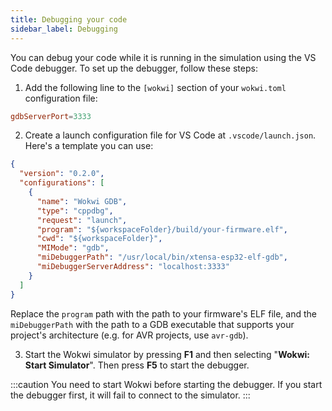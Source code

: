 ```yaml
---
title: Debugging your code
sidebar_label: Debugging
---
```


You can debug your code while it is running in the simulation using the VS Code debugger. To set up the debugger, follow these steps:

1. Add the following line to the `[wokwi]` section of your `wokwi.toml` configuration file:

```toml
gdbServerPort=3333
```

2. Create a launch configuration file for VS Code at `.vscode/launch.json`. Here's a template you can use:

```json
{
  "version": "0.2.0",
  "configurations": [
    {
      "name": "Wokwi GDB",
      "type": "cppdbg",
      "request": "launch",
      "program": "${workspaceFolder}/build/your-firmware.elf",
      "cwd": "${workspaceFolder}",
      "MIMode": "gdb",
      "miDebuggerPath": "/usr/local/bin/xtensa-esp32-elf-gdb",
      "miDebuggerServerAddress": "localhost:3333"
    }
  ]
}
```

Replace the `program` path with the path to your firmware's ELF file, and the `miDebuggerPath` with the path to a GDB executable that supports your project's architecture (e.g. for AVR projects, use `avr-gdb`).

3. Start the Wokwi simulator by pressing **F1** and then selecting "**Wokwi: Start Simulator**". Then press **F5** to start the debugger.

:::caution
You need to start Wokwi before starting the debugger. If you start the debugger first, it will fail to connect to the simulator.
:::
